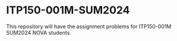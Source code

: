 # ITP150-001M-SUM2024
This repository will have the assignment problems for ITP150-001M SUM2024 NOVA students.
